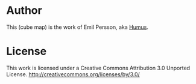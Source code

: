 # Author

This (cube map) is the work of Emil Persson, aka [Humus](http://www.humus.name).

# License

This work is licensed under a Creative Commons Attribution 3.0 Unported License.
http://creativecommons.org/licenses/by/3.0/
